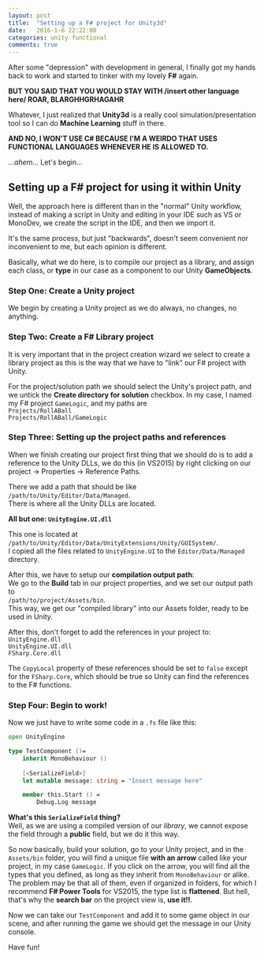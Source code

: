 ```yaml
---
layout: post
title:  "Setting up a F# project for Unity3d"
date:   2016-1-6 22:22:00
categories: unity functional 
comments: true
---
```


After some "depression" with development in general, I finally got my hands back to work and started to tinker with my lovely **F#** again.  
  
**BUT YOU SAID THAT YOU WOULD STAY WITH /insert other language here/ ROAR, BLARGHHGRHAGAHR**  
  
Whatever, I just realized that **Unity3d** is a really cool simulation/presentation tool so I can do **Machine Learning** stuff in there.  
  
**AND NO, I WON'T USE C# BECAUSE I'M A WEIRDO THAT USES FUNCTIONAL LANGUAGES WHENEVER HE IS ALLOWED TO.**  
  
*...ahem...*  Let's begin...
  
## Setting up a F# project for using it within Unity
  
Well, the approach here is different than in the "normal" Unity workflow, instead of making a script in Unity and editing in your IDE such as VS or MonoDev, we create the script in the IDE, and then we import it.  
  
It's the same process, but just "backwards", doesn't seem convenient nor inconvenient to me, but each opinion is different.  
  
Basically, what we do here, is to compile our project as a library, and assign each class, or **type** in our case as a component to our Unity **GameObjects**.  
  
### Step One: Create a Unity project
We begin by creating a Unity project as we do always, no changes, no anything.

### Step Two: Create a F# Library project
It is very important that in the project creation wizard we select to create a library project as this is the way that we have to "link" our F# project with Unity.  
  
For the project/solution path we should select the Unity's project path, and we untick the **Create directory for solution** checkbox. In my case, I named my F# project `GameLogic`, and my paths are  
`Projects/RollABall`  
`Projects/RollABall/GameLogic`

### Step Three: Setting up the project paths and references
When we finish creating our project first thing that we should do is to add a reference to the Unity DLLs, we do this (in VS2015) by right clicking on our project -> Properties -> Reference Paths.  
  
There we add a path that should be like `/path/to/Unity/Editor/Data/Managed`.  
There is where all the Unity DLLs are located.  
  
**All but one: `UnityEngine.UI.dll`**  
  
This one is located at `/path/to/Unity/Editor/Data/UnityExtensions/Unity/GUISystem/`.  
I copied all the files related to `UnityEngine.UI` to the `Editor/Data/Managed` directory.  
  
After this, we have to setup our **compilation output path**:  
We go to the **Build** tab in our project properties, and we set our output path to  
`/path/to/project/Assets/bin`.  
This way, we get our "compiled library" into our Assets folder, ready to be used in Unity.  
  
After this, don't forget to add the references in your project to:  
`UnityEngine.dll`  
`UnityEngine.UI.dll`  
`FSharp.Core.dll`  

The `CopyLocal` property of these references should be set to `false` except for the `FSharp.Core`, which should be true so Unity can find the references to the F# functions.  

### Step Four: Begin to work!
Now we just have to write some code in a `.fs` file like this:  
  
```fsharp
open UnityEngine

type TestComponent ()=
    inherit MonoBehaviour ()
  
    [<SerializeField>]
    let mutable message: string = "Insert message here"

    member this.Start () =
        Debug.Log message
```
  
**What's this `SerializeField` thing?**  
Well, as we are using a compiled version of our *library*, we cannot expose the field through a **public** field, but we do it this way.  
  
So now basically, build your solution, go to your Unity project, and in the `Assets/bin` folder, you will find a unique file **with an arrow** called like your project, in my case `GameLogic`. If you click on the arrow, you will find all the types that you defined, as long as they inherit from `MonoBehaviour` or alike. The problem may be that all of them, even if organized in folders, for which I recommend **F# Power Tools** for VS2015, the type list is **flattened**. But hell, that's why the **search bar** on the project view is, **use it!!**.  
  
Now we can take our `TestComponent` and add it to some game object in our scene, and after running the game we should get the message in our Unity console.  
  
Have fun!